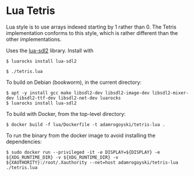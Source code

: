 # Lua Tetris

Lua style is to use arrays indexed starting by 1 rather than 0. The Tetris
implementation conforms to this style, which is rather different than the other
implementations.

Uses the [lua-sdl2](https://github.com/Tangent128/luasdl2) library. Install with

```
$ luarocks install lua-sdl2

$ ./tetris.lua
```

To build on Debian (bookworm), in the current directory:

```
$ apt -y install gcc make libsdl2-dev libsdl2-image-dev libsdl2-mixer-dev libsdl2-ttf-dev libsdl2-net-dev luarocks
$ luarocks install lua-sdl2
```

To build with Docker, from the top-level directory:

```
$ docker build -f lua/Dockerfile -t adamrogoyski/tetris-lua .
```

To run the binary from the docker image to avoid installing the dependencies:

```
$ sudo docker run --privileged -it -e DISPLAY=${DISPLAY} -e ${XDG_RUNTIME_DIR} -v ${XDG_RUNTIME_DIR} -v ${XAUTHORITY}:/root/.Xauthority --net=host adamrogoyski/tetris-lua ./tetris.lua
```
